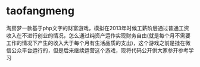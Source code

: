 # taofangmeng
淘房梦一款基于php文字的财富游戏，模拟在2013年时候工薪阶层通过普通工资收入在不进行创业的情况，怎么通过纯资产运作实现财务自由(就是每个月不需要工作的情况下产生的收入大于每个月有生活品质的支出)，这个游戏之前是挂在微信公众平台运行的，但是后来继续运营这个游戏，现将代码公开供大家参开参考学习
